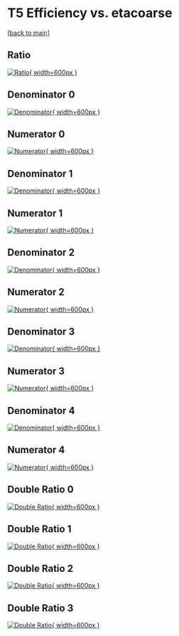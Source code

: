 # T5 Efficiency vs. etacoarse

[[back to main](./)]



## Ratio

[![Ratio](../mtv/var/T5_loweta_11_0_eff_etacoarse.png){ width=600px }](../mtv/var/T5_loweta_11_0_eff_etacoarse.pdf)

## Denominator 0

[![Denominator](../mtv/den/T5_loweta_11_0_eff_etacoarse_den0.png){ width=600px }](../mtv/den/T5_loweta_11_0_eff_etacoarse_den0.pdf)

## Numerator 0

[![Numerator](../mtv/num/T5_loweta_11_0_eff_etacoarse_num0.png){ width=600px }](../mtv/num/T5_loweta_11_0_eff_etacoarse_num0.pdf)

## Denominator 1

[![Denominator](../mtv/den/T5_loweta_11_0_eff_etacoarse_den1.png){ width=600px }](../mtv/den/T5_loweta_11_0_eff_etacoarse_den1.pdf)

## Numerator 1

[![Numerator](../mtv/num/T5_loweta_11_0_eff_etacoarse_num1.png){ width=600px }](../mtv/num/T5_loweta_11_0_eff_etacoarse_num1.pdf)

## Denominator 2

[![Denominator](../mtv/den/T5_loweta_11_0_eff_etacoarse_den2.png){ width=600px }](../mtv/den/T5_loweta_11_0_eff_etacoarse_den2.pdf)

## Numerator 2

[![Numerator](../mtv/num/T5_loweta_11_0_eff_etacoarse_num2.png){ width=600px }](../mtv/num/T5_loweta_11_0_eff_etacoarse_num2.pdf)

## Denominator 3

[![Denominator](../mtv/den/T5_loweta_11_0_eff_etacoarse_den3.png){ width=600px }](../mtv/den/T5_loweta_11_0_eff_etacoarse_den3.pdf)

## Numerator 3

[![Numerator](../mtv/num/T5_loweta_11_0_eff_etacoarse_num3.png){ width=600px }](../mtv/num/T5_loweta_11_0_eff_etacoarse_num3.pdf)

## Denominator 4

[![Denominator](../mtv/den/T5_loweta_11_0_eff_etacoarse_den4.png){ width=600px }](../mtv/den/T5_loweta_11_0_eff_etacoarse_den4.pdf)

## Numerator 4

[![Numerator](../mtv/num/T5_loweta_11_0_eff_etacoarse_num4.png){ width=600px }](../mtv/num/T5_loweta_11_0_eff_etacoarse_num4.pdf)

## Double Ratio 0

[![Double Ratio](../mtv/ratio/T5_loweta_11_0_eff_etacoarse_ratio0.png){ width=600px }](../mtv/ratio/T5_loweta_11_0_eff_etacoarse_ratio0.pdf)

## Double Ratio 1

[![Double Ratio](../mtv/ratio/T5_loweta_11_0_eff_etacoarse_ratio1.png){ width=600px }](../mtv/ratio/T5_loweta_11_0_eff_etacoarse_ratio1.pdf)

## Double Ratio 2

[![Double Ratio](../mtv/ratio/T5_loweta_11_0_eff_etacoarse_ratio2.png){ width=600px }](../mtv/ratio/T5_loweta_11_0_eff_etacoarse_ratio2.pdf)

## Double Ratio 3

[![Double Ratio](../mtv/ratio/T5_loweta_11_0_eff_etacoarse_ratio3.png){ width=600px }](../mtv/ratio/T5_loweta_11_0_eff_etacoarse_ratio3.pdf)

